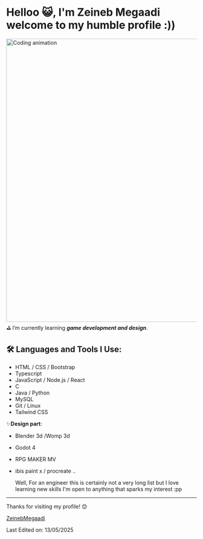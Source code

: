 # Helloo 😺, I'm Zeineb Megaadi welcome to my humble profile :))

<img align="right" src="https://cdn.dribbble.com/users/1277312/screenshots/14733298/media/39b1045e593737587dd60e42c8422d1f.gif" width="750" alt="Coding animation">

⛳ I’m currently learning ***game development and design***.

## 🛠 Languages and Tools I Use:
- HTML / CSS / Bootstrap
- Typescript
- JavaScript / Node.js / React
- C 
- Java / Python
- MySQL
- Git / Linux
- Tailwind CSS


✨**Design part**:
- Blender 3d /Womp 3d
- Godot 4
- RPG MAKER MV
- ibis paint x / procreate ..

  
  Well, For an engineer this is certainly not a very long list but I love learning new skills I'm open to anything that sparks my interest :pp 

---

Thanks for visiting my profile! 😊



[ZeinebMegaadi](https://github.com/ZeinebMegaadi/ZeinebMegaadi)

Last Edited on: 13/05/2025
